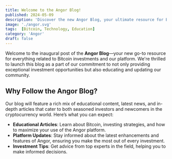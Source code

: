 ```yaml
---
title: Welcome to the Angor Blog!
published: 2024-05-09
description: 'Discover the new Angor Blog, your ultimate resource for Bitcoin investment insights and updates on the Angor platform.'
image: './angor.svg'
tags:  [Bitcoin, Technology, Education]
category: 'Angor'
draft: false 
---
```



Welcome to the inaugural post of the **Angor Blog**—your new go-to resource for everything related to Bitcoin investments and our platform. We're thrilled to launch this blog as a part of our commitment to not only providing exceptional investment opportunities but also educating and updating our community. 

## Why Follow the Angor Blog?

Our blog will feature a rich mix of educational content, latest news, and in-depth articles that cater to both seasoned investors and newcomers in the cryptocurrency world. Here’s what you can expect:

- **Educational Articles**: Learn about Bitcoin, investing strategies, and how to maximize your use of the Angor platform.
- **Platform Updates**: Stay informed about the latest enhancements and features of Angor, ensuring you make the most out of every investment.
- **Investment Tips**: Get advice from top experts in the field, helping you to make informed decisions.

 
